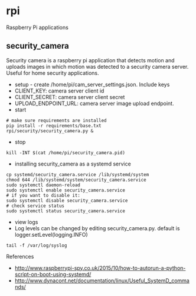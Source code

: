 # rpi

Raspberry Pi applications

security_camera
---------------
Security camera is a raspberry pi application that detects motion and uploads images in which motion was detected to a security camera server. Useful for home security applications.
* setup - create /home/pi/cam_server_settings.json. Include keys
 * CLIENT_KEY: camera server client id
 * CLIENT_SECRET: camera server client secret
 * UPLOAD_ENDPOINT_URL: camera server image upload endpoint.
* start
```
# make sure requirements are installed
pip install -r requirements/base.txt
rpi/security/security_camera.py &
```
* stop
```
kill -INT $(cat /home/pi/security_camera.pid)
```
* installing security_camera as a systemd service
```
cp systemd/security_camera.service /lib/systemd/system
chmod 644 /lib/systemd/system/security_camera.service
sudo systemctl daemon-reload
sudo systemctl enable security_camera.service
# if you want to disable it:
sudo systemctl disable security_camera.service
# check service status
sudo systemctl status security_camera.service
```
* view logs
 * Log levels can be changed by editing security_camera.py. default is logger.setLevel(logging.INFO)
```
tail -f /var/log/syslog
```

References
* http://www.raspberrypi-spy.co.uk/2015/10/how-to-autorun-a-python-script-on-boot-using-systemd/
* http://www.dynacont.net/documentation/linux/Useful_SystemD_commands/

